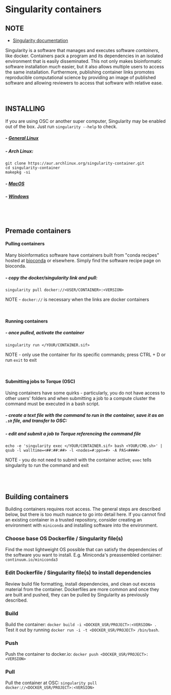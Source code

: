 # Singularity containers

## NOTE
- [Singularity documentation](https://sylabs.io/guides/3.6/user-guide/)

Singularity is a software that manages and executes software *containers*, like docker. Containers pack a program and its dependencies in an isolated environment that is easily disseminated. This not only makes bioinformatic software installation *much* easier, but it also allows multiple users to access the same installation. Furthermore, publishing container links promotes reproducible computational science by providing an image of published software and allowing reviewers to access that software with relative ease. 

<br />

## INSTALLING
If you are using OSC or another super computer, Singularity may be enabled out of the box. Just run `singularity --help` to check.

##### - [General Linux](https://singularity.lbl.gov/install-linux)
##### - Arch Linux:
```
git clone https://aur.archlinux.org/singularity-container.git
cd singularity-container
makepkg -si
```
##### - [MacOS](https://singularity.lbl.gov/install-mac)
##### - [Windows](https://singularity.lbl.gov/install-windows)

<br /><br />

## Premade containers
#### Pulling containers
Many bioinformatics software have containers built from "conda recipes" hosted at [bioconda](https://bioconda.github.io/) or elsewhere. Simply find the software recipe page on bioconda.
##### - copy the docker/singularity link and pull:
```
singularity pull docker://<USER/CONTAINER>:<VERSION>
```
NOTE - `docker://` is necessary when the links are docker containers

<br />

#### Running containers
##### - once pulled, activate the container
```
singularity run </YOUR/CONTAINER.sif>
```
NOTE - only use the container for its specific commands; press CTRL + D or run `exit` to exit

<br />

#### Submitting jobs to Torque (OSC)
Using containers have some quirks - particularly, you do not have access to other users' folders and when submitting a job to a compute cluster the command must be executed in a bash script.

##### - create a text file with the command to run in the container, save it as an `.sh` file, and transfer to OSC:

##### - edit and submit a job to Torque referencing the command file
```
echo -e 'singularity exec </YOUR/CONTAINER.sif> bash <YOUR/CMD.sh>' | qsub -l walltime=<##:##:##> -l <nodes=#:ppn=#> -A PAS<####>
```
NOTE - you do not need to submit with the container active; `exec` tells singularity to run the command and exit

<br /><br />

## Building containers
Building containers requires root access. The general steps are described below, but there is too much nuance to go into detail here. If you cannot find an existing container in a trusted repository, consider creating an environment with `miniconda` and installing software into the environment.


### Choose base OS Dockerfile / Singularity file(s)
Find the most lightweight OS possible that can satisfy the dependencies of the software you want to install. E.g. Miniconda's preassembled container: `continuum.io/miniconda3`

### Edit Dockerfile / Singularity file(s) to install dependencies
Review build file formatting, install dependencies, and clean out excess material from the container. Dockerfiles are more common and once they are built and pushed, they can be pulled by Singularity as previously described.

### Build
Build the container: `docker build -i <DOCKER_USR/PROJECT>:<VERSION> .` Test it out by running `docker run -i -t <DOCKER_USR/PROJECT> /bin/bash`.

### Push
Push the container to docker.io: `docker push <DOCKER_USR/PROJECT>:<VERSION>`

### Pull
Pull the container at OSC: `singularity pull docker://<DOCKER_USR/PROJECT>:<VERSION>`
